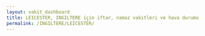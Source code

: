 ```yaml
---
layout: vakit_dashboard
title: LEICESTER, INGILTERE için iftar, namaz vakitleri ve hava durumu - ilçe/eyalet seç
permalink: /INGILTERE/LEICESTER/
---
```


<script type="text/javascript">
  var GLOBAL_COUNTRY = 'INGILTERE';
  var GLOBAL_CITY = 'LEICESTER';
  var GLOBAL_STATE = '';
  var lat = 72;
  var lon = 21;
</script>
